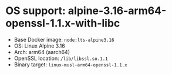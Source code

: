 # OS support: alpine-3.16-arm64-openssl-1.1.x-with-libc

- Base Docker image: `node:lts-alpine3.16`
- OS: Linux Alpine 3.16
- Arch: arm64 (aarch64)
- OpenSSL location: `/lib/libssl.so.1.1`
- Binary target: `linux-musl-arm64-openssl-1.1.x`
